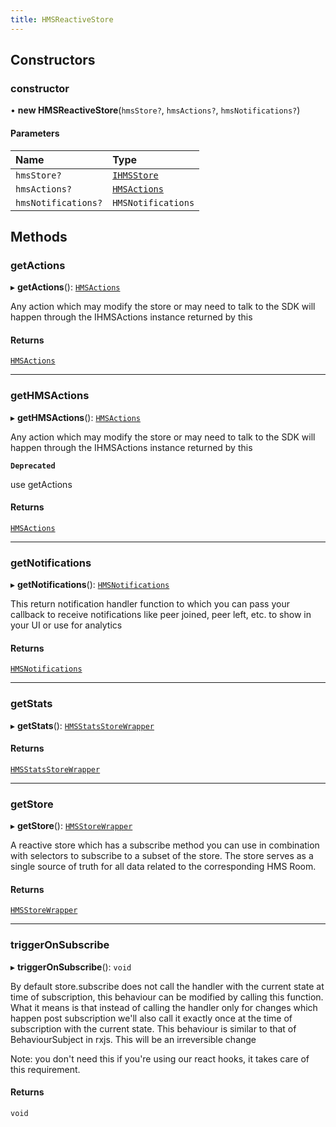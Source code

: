 ```yaml
---
title: HMSReactiveStore
---
```


## Constructors

### constructor

• **new HMSReactiveStore**(`hmsStore?`, `hmsActions?`, `hmsNotifications?`)

#### Parameters

| Name                | Type                                                               |
| :------------------ | :----------------------------------------------------------------- |
| `hmsStore?`         | [`IHMSStore`](/api-reference/javascript/v2/interfaces/IHMSStore)   |
| `hmsActions?`       | [`HMSActions`](/api-reference/javascript/v2/interfaces/HMSActions) |
| `hmsNotifications?` | `HMSNotifications`                                                 |

## Methods

### getActions

▸ **getActions**(): [`HMSActions`](/api-reference/javascript/v2/interfaces/HMSActions)

Any action which may modify the store or may need to talk to the SDK will happen
through the IHMSActions instance returned by this

#### Returns

[`HMSActions`](/api-reference/javascript/v2/interfaces/HMSActions)

---

### getHMSActions

▸ **getHMSActions**(): [`HMSActions`](/api-reference/javascript/v2/interfaces/HMSActions)

Any action which may modify the store or may need to talk to the SDK will happen
through the IHMSActions instance returned by this

**`Deprecated`**

use getActions

#### Returns

[`HMSActions`](/api-reference/javascript/v2/interfaces/HMSActions)

---

### getNotifications

▸ **getNotifications**(): [`HMSNotifications`](/api-reference/javascript/v2/interfaces/HMSNotifications)

This return notification handler function to which you can pass your callback to
receive notifications like peer joined, peer left, etc. to show in your UI or use
for analytics

#### Returns

[`HMSNotifications`](/api-reference/javascript/v2/interfaces/HMSNotifications)

---

### getStats

▸ **getStats**(): [`HMSStatsStoreWrapper`](/api-reference/javascript/v2/interfaces/HMSStatsStoreWrapper)

#### Returns

[`HMSStatsStoreWrapper`](/api-reference/javascript/v2/interfaces/HMSStatsStoreWrapper)

---

### getStore

▸ **getStore**(): [`HMSStoreWrapper`](/api-reference/javascript/v2/interfaces/HMSStoreWrapper)

A reactive store which has a subscribe method you can use in combination with selectors
to subscribe to a subset of the store. The store serves as a single source of truth for
all data related to the corresponding HMS Room.

#### Returns

[`HMSStoreWrapper`](/api-reference/javascript/v2/interfaces/HMSStoreWrapper)

---

### triggerOnSubscribe

▸ **triggerOnSubscribe**(): `void`

By default store.subscribe does not call the handler with the current state at time of subscription,
this behaviour can be modified by calling this function. What it means is that instead of calling the
handler only for changes which happen post subscription we'll also call it exactly once at the time
of subscription with the current state. This behaviour is similar to that of BehaviourSubject in rxjs.
This will be an irreversible change

Note: you don't need this if you're using our react hooks, it takes care of this requirement.

#### Returns

`void`
